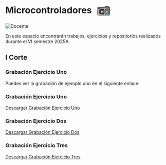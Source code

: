 <h1>
  Microcontroladores
  <img src="image-2.png" alt="alt text" width="40" style="vertical-align: middle; margin-left: 10px;"/>
</h1>

![Docente](https://img.shields.io/badge/Docente-Julian_Rene_Chaux_Cedeno-FFD700.svg?style=for-the-badge&logo=Docente&logoColor=white)

En este espacio encontrarán trabajos, ejercicios y repositorios realizados durante el VI semestre 2025A.


## I Corte
### Grabación Ejercicio Uno
Puedes ver la grabación de ejemplo uno en el siguiente enlace:

### Grabación Ejercicio Uno

[Descargar Grabación Ejercicio Uno](https://github.com/JerssonF/MICROCONTROLADORES/raw/main/Videos/Grabación%20Ejercicio%20Uno%202025-02-06%202021.mp4)

### Grabación Ejercicio Dos

[Descargar Grabación Ejercicio Dos](https://github.com/JerssonF/MICROCONTROLADORES/raw/main/Videos/Grabación%20Ejercicio%20Dos%202025-02-13%202021.mp4)

### Grabación Ejercicio Tres

[Descargar Grabación Ejercicio Tres](https://github.com/JerssonF/MICROCONTROLADORES/raw/main/Videos/Grabación%20Ejercicio%20Tres%202025-02-20%202021.mp4)

